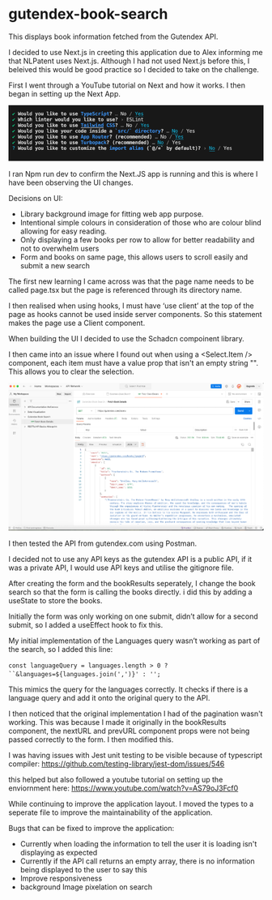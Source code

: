 # gutendex-book-search
This displays book information fetched from the Gutendex API.

I decided to use Next.js in creeting this application due to Alex informing me that NLPatent uses Next.js. Although I had not used Next.js before this, I beleived this would be good practice so I decided to take on the challenge.

First I went through a YouTube tutorial on Next and how it works. I then began in setting up the Next App. 

![Alt text](image.png)

I ran Npm run dev to confirm the Next.JS app is running and this is where I have been observing the UI changes.

Decisions on UI:
- Library background image for fitting web app purpose.
- Intentional simple colours in consideration of those who are colour blind allowing for easy reading.
- Only displaying a few books per row to allow for better readability and not to overwhelm users
- Form and books on same page, this allows users to scroll easily and submit a new search

The first new learning I came across was that the page name needs to be called page.tsx but the page is referenced through its directory name.

I then realised when using hooks, I must have ‘use client’ at the top of the page as hooks cannot be used inside server components. So this statement makes the page use a Client component.

When building the UI I decided to use the Schadcn compoinent library.

I then came into an issue where I found out when using a <Select.Item /> component, each item must have a value prop that isn't an empty string "". This allows you to clear the selection.

![Alt text](image-1.png)

I then tested the API from gutendex.com using Postman.

I decided not to use any API keys as the gutendex API is a public API, if it was a private API, I would use API keys and utilise the gitignore file.

After creating the form and the bookResults seperately, I change the book search so that the form is calling the books directly. i did this by adding a useState to store the books.

Initially the form was only working on one submit, didn’t allow for a second submit, so I added a useEffect hook to fix this.

My initial implementation of the Languages query wasn’t working as part of the search, so I added this line:

`const languageQuery = languages.length > 0 ? ``&languages=${languages.join(',')}' : '';`

This mimics the query for the languages correctly. It checks if there is a language query and add it onto the original query to the API.


I then noticed that the original implementation I had of the pagination wasn't working. This was because I made it originally in the bookResults component, the nextURL and prevURL component props were not being passed correctly to the form. I then modified this. 

I was having issues with Jest unit testing to be visible because of typescript compiler:
https://github.com/testing-library/jest-dom/issues/546

this helped but also followed a youtube tutorial on setting up the enviornment here:
https://www.youtube.com/watch?v=AS79oJ3Fcf0

While continuing to improve the application layout. I moved the types to a seperate file to improve the maintainability of the application.


Bugs that can be fixed to improve the application:
- Currently when loading the information to tell the user it is loading isn't displaying as expected
- Currently if the API call returns an empty array, there is no information being displayed to the user to say this
- Improve responsiveness
- background Image pixelation on search